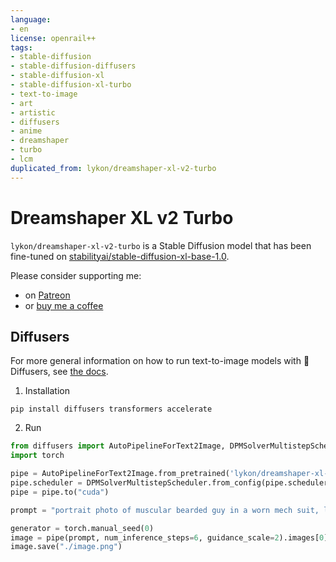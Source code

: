 ```yaml
---
language:
- en
license: openrail++
tags:
- stable-diffusion
- stable-diffusion-diffusers
- stable-diffusion-xl
- stable-diffusion-xl-turbo
- text-to-image
- art
- artistic
- diffusers
- anime
- dreamshaper
- turbo
- lcm
duplicated_from: lykon/dreamshaper-xl-v2-turbo
---
```


# Dreamshaper XL v2 Turbo

`lykon/dreamshaper-xl-v2-turbo` is a Stable Diffusion model that has been fine-tuned on [stabilityai/stable-diffusion-xl-base-1.0](https://huggingface.co/stabilityai/stable-diffusion-xl-base-1.0).

Please consider supporting me: 
- on [Patreon](https://www.patreon.com/Lykon275)
- or [buy me a coffee](https://snipfeed.co/lykon)

## Diffusers

For more general information on how to run text-to-image models with 🧨 Diffusers, see [the docs](https://huggingface.co/docs/diffusers/using-diffusers/conditional_image_generation).

1. Installation

```
pip install diffusers transformers accelerate
```

2. Run
```py
from diffusers import AutoPipelineForText2Image, DPMSolverMultistepScheduler
import torch

pipe = AutoPipelineForText2Image.from_pretrained('lykon/dreamshaper-xl-v2-turbo', torch_dtype=torch.float16, variant="fp16")
pipe.scheduler = DPMSolverMultistepScheduler.from_config(pipe.scheduler.config)
pipe = pipe.to("cuda")

prompt = "portrait photo of muscular bearded guy in a worn mech suit, light bokeh, intricate, steel metal, elegant, sharp focus, soft lighting, vibrant colors"

generator = torch.manual_seed(0)
image = pipe(prompt, num_inference_steps=6, guidance_scale=2).images[0]  
image.save("./image.png")
```